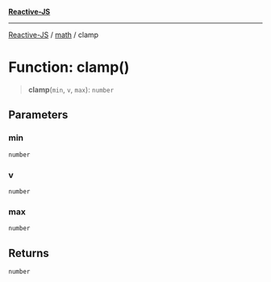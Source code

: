 [**Reactive-JS**](../../README.md)

***

[Reactive-JS](../../README.md) / [math](../README.md) / clamp

# Function: clamp()

> **clamp**(`min`, `v`, `max`): `number`

## Parameters

### min

`number`

### v

`number`

### max

`number`

## Returns

`number`
